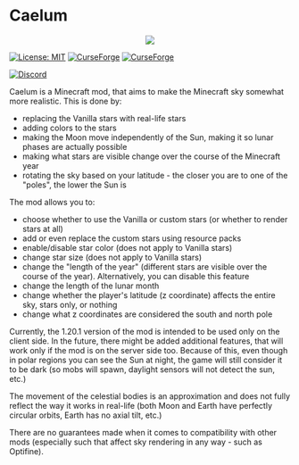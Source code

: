 # Caelum 

<p align="center"><img src="https://i.postimg.cc/yNRq8w6w/caelum.png"></p>

[![License: MIT](https://img.shields.io/badge/License-MIT-yellow.svg)](https://opensource.org/licenses/MIT)
[![CurseForge](https://cf.way2muchnoise.eu/556708.svg)](https://www.curseforge.com/minecraft/mc-mods/caelum)
[![CurseForge](https://cf.way2muchnoise.eu/versions/For%20MC_556708_all.svg)](https://www.curseforge.com/minecraft/mc-mods/caelum)

[![Discord](https://img.shields.io/discord/765992108602687558.svg?style=for-the-badge)](https://discord.gg/sJQWn8p)


Caelum is a Minecraft mod, that aims to make the Minecraft sky somewhat more realistic. This is done by:
* replacing the Vanilla stars with real-life stars
* adding colors to the stars
* making the Moon move independently of the Sun, making it so lunar phases are actually possible
* making what stars are visible change over the course of the Minecraft year
* rotating the sky based on your latitude - the closer you are to one of the "poles", the lower the Sun is

The mod allows you to:
* choose whether to use the Vanilla or custom stars (or whether to render stars at all)
* add or even replace the custom stars using resource packs
* enable/disable star color (does not apply to Vanilla stars)
* change star size (does not apply to Vanilla stars)
* change the "length of the year" (different stars are visible over the course of the year). Alternatively, you can disable this feature
* change the length of the lunar month
* change whether the player's latitude (z coordinate) affects the entire sky, stars only, or nothing
* change what z coordinates are considered the south and north pole

Currently, the 1.20.1 version of the mod is intended to be used only on the client side. In the future, there might be added additional features, that will work only if the mod is on the server side too.
Because of this, even though in polar regions you can see the Sun at night, the game will still consider it to be dark (so mobs will spawn, daylight sensors will not detect the sun, etc.)

The movement of the celestial bodies is an approximation and does not fully reflect the way it works in real-life (both Moon and Earth have perfectly circular orbits, Earth has no axial tilt, etc.)

There are no guarantees made when it comes to compatibility with other mods (especially such that affect sky rendering in any way - such as Optifine).

